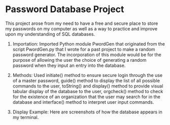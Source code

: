 # Password Database Project

This project arose from my need to have a free and secure place to store my passwords on my computer as well as
a way to practice and improve upon my understanding of SQL databases.

1. Importation: Imported Python module PwordGen that originated from the script PwordGen.py that I wrote for a
past project to make a random password generator. The incorporation of this module would be for the purpose of
allowing the user the choice of generating a random password when they input an entry into the database.

2. Methods: Used initiate() method to ensure secure login through the use of a master password, guide() method
to display the list of all possible commands to the user, toString() and display() method to provide visual
tabular display of the database to the user, orgcheck() method to check for the existence of an organization
that the user may search for in the database and interface() method to interpret user input commands.

3. Display Example: Here are screenshots of how the database appears in my terminal.
